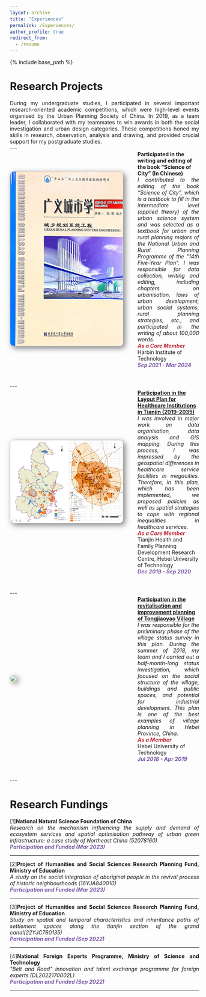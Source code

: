 ```yaml
---
layout: archive
title: "Experiences"
permalink: /Experiences/
author_profile: true
redirect_from:
  - /resume
---
```


{% include base_path %}

Research Projects
======
<div class="col-sm-9" style="display: flex; align-items: center; padding-left: 0px; text-align: justify;">
During my undergraduate studies, I participated in several important research-oriented academic competitions, which were high-level events organised by the Urban Planning Society of China. In 2019, as a team leader, I collaborated with my teammates to win awards in both the social investigation and urban design categories. These competitions honed my skills in research, observation, analysis and drawing, and provided crucial support for my postgraduate studies.
 </div>
---

<div class="pub-row" style="display: flex; align-items: center; flex-wrap: wrap; margin-bottom: 40px;">
  <div class="col-sm-3 abbr" style="flex: 0 0 300px; margin-right: 40px; padding-left: 0;">
    <img src="/images/csx.png" class="teaser img-fluid z-depth-1" style="width: 300px; height: auto; box-shadow: 5px 5px 15px rgba(0,0,0,0.5); border: 1px solid #CCCCCC; border-radius: 10px;">
  </div>
  <div class="col-sm-9" style="flex: 1; padding-left: 0;">
    <div>
      <div class="title"><strong>Participated in the writing and editing of the book “Science of City” (In Chinese)</strong></div>
    </div> 
      <div class="competition-description" style="display: flex; align-items: center; padding-left: 0px; text-align: justify;">
      <i>I contributed to the editing of the book “Science of City", which is a textbook to fill in the intermediate level (applied theory) of the urban science system and was selected as a textbook for urban and rural planning majors of the National Urban and Rural Planning Programme of the "14th Five-Year Plan". I was responsible for data collection, writing and editing, including chapters on urbanisation, laws of urban development, urban social systems, rural planning strategies, etc., and participated in the writing of about 100,000 words.</i>
    </div>
    <strong><i style="color:#c02c38">As a Core Member</i></strong>
    <div class="author">Harbin Institute of Technology</div>
    <strong><i style="color:#7b5aa6">Sep 2021 - Mar 2024</i></strong>
  </div>
</div>
---

<div class="pub-row" style="display: flex; align-items: center; flex-wrap: wrap; margin-bottom: 40px;">
  <div class="col-sm-3 abbr" style="flex: 0 0 300px; margin-right: 40px; padding-left: 0;">
    <img src="/images/tjyb.png" class="teaser img-fluid z-depth-1" style="width: 300px; height: auto; box-shadow: 5px 5px 15px rgba(0,0,0,0.5); border: 1px solid #CCCCCC; border-radius: 10px;">
  </div>
  <div class="col-sm-9" style="flex: 1; padding-left: 0;">
    <div>
      <div class="title"><a href="https://wsjk.tj.gov.cn/ZWGK3158/GSGG247/202208/W020201110659782999003.pdf"><strong>Participation in the Layout Plan for Healthcare Institutions in Tianjin (2019-2035)</strong></a></div>
    </div> 
     <div class="competition-description" style="display: flex; align-items: center; padding-left: 0px; text-align: justify;">
      <i>I was involved in major work on data organisation, data analysis and GIS mapping. During this process, I was impressed by the geospatial differences in healthcare service facilities in megacities. Therefore, in this plan, which has been implemented, we proposed policies as well as spatial strategies to cope with regional inequalities in healthcare services.</i>
    </div>
    <strong><i style="color:#c02c38">As a Core Member</i></strong>
    <div class="author">Tianjin Health and Family Planning Development Research Centre, Hebei University of Technology</div>
    <strong><i style="color:#7b5aa6">Dec 2019 - Sep 2020</i></strong>
  </div>
</div>
---

<div class="pub-row" style="display: flex; align-items: center; flex-wrap: wrap; margin-bottom: 40px;">
  <div class="col-sm-3 abbr" style="flex: 0 0 300px; margin-right: 40px; padding-left: 0;">
    <img src="/images/tjy.png" class="teaser img-fluid z-depth-1" style="width: 300px; height: auto; box-shadow: 5px 5px 15px rgba(0,0,0,0.5); border: 1px solid #CCCCCC; border-radius: 10px;">
  </div>
  <div class="col-sm-9" style="flex: 1; padding-left: 0;">
    <div>
      <div class="title"><a href="https://mp.weixin.qq.com/s/P9vd6_Q21HDs1JTP0rUK5A"><strong>Participation in the revitalisation and improvement planning of Tongjiaoyao Village</strong></a></div>
    </div> 
     <div class="competition-description" style="display: flex; align-items: center; padding-left: 0px; text-align: justify;">
      <i>I was responsible for the preliminary phase of the village status survey in this plan. During the summer of 2018, my team and I carried out a half-month-long status investigation, which focused on the social structure of the village, buildings and public spaces, and potential for industrial development. This plan is one of the best examples of village planning in Hebei Province, China.</i>
    </div>
    <strong><i style="color:#c02c38">As a Member</i></strong>
    <div class="author">Hebei University of Technology</div>
    <strong><i style="color:#7b5aa6">Jul 2018 - Apr 2019</i></strong>
  </div>
</div>
---

Research Fundings
======

<div class="col-sm-9" style="display: flex; align-items: center; padding-left: 0px; text-align: justify;">
    <div class="title">[1]<strong>National Natural Science Foundation of China</strong></div>
</div> 
<div class="competition-description" style="display: flex; align-items: center; padding-left: 0px; text-align: justify;">
    <i>Research on the mechanism influencing the supply and demand of ecosystem services and spatial optimisation pathway of urban green infrastructure: a case study of Northeast China (52078160)</i>
</div>
<strong><i style="color:#7b5aa6">Participation and Funded (Mar 2023)</i></strong>

---

<div class="col-sm-9" style="display: flex; align-items: center; padding-left: 0px; text-align: justify;">
    <div class="title">[2]<strong>Project of Humanities and Social Sciences Research Planning Fund, Ministry of Education</strong></div>
</div> 
<div class="competition-description" style="display: flex; align-items: center; padding-left: 0px; text-align: justify;">
    <i>A study on the social integration of aboriginal people in the revival process of historic neighbourhoods (16YJA840010)</i>
</div>
<strong><i style="color:#7b5aa6">Participation and Funded (Mar 2023)</i></strong>

---

<div class="col-sm-9" style="display: flex; align-items: center; padding-left: 0px; text-align: justify;">
    <div class="title">[3]<strong>Project of Humanities and Social Sciences Research Planning Fund, Ministry of Education</strong></div>
</div> 
<div class="competition-description" style="display: flex; align-items: center; padding-left: 0px; text-align: justify;">
    <i>Study on spatial and temporal characteristics and inheritance paths of settlement spaces along the tianjin section of the grand canal(22YJC760135)</i>
</div>
<strong><i style="color:#7b5aa6">Participation and Funded (Sep 2022)</i></strong>

---

<div class="col-sm-9" style="display: flex; align-items: center; padding-left: 0px; text-align: justify;">
    <div class="title">[4]<strong>National Foreign Experts Programme, Ministry of Science and Technology</strong></div>
</div> 
<div class="competition-description" style="display: flex; align-items: center; padding-left: 0px; text-align: justify;">
    <i>"Belt and Road" innovation and talent exchange programme for foreign experts (DL2022170002L)</i>
</div>
<strong><i style="color:#7b5aa6">Participation and Funded (Sep 2022)</i></strong>

---
